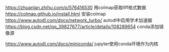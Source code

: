 https://zhuanlan.zhihu.com/p/576416530 用colmap获取llff格式数据
https://colmap.github.io/install.html 安装colmap
https://www.autodl.com/docs/network_turbo/ autodl中启用学术加速器
https://blog.csdn.net/qq_39827677/article/details/108289654 conda添加镜像源

https://www.autodl.com/docs/miniconda/ jupyter使用conda环境作为内核